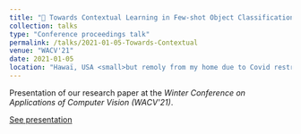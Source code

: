 ```yaml
---
title: "🔗 Towards Contextual Learning in Few-shot Object Classification"
collection: talks
type: "Conference proceedings talk"
permalink: /talks/2021-01-05-Towards-Contextual
venue: "WACV'21"
date: 2021-01-05
location: "Hawaï, USA <small>but remoly from my home due to Covid restrictions </small>&#x1F641;"
---
```

Presentation of our research paper at the <i>Winter Conference on Applications of Computer Vision (WACV'21)</i>.

[See presentation](https://drive.google.com/file/d/1NAQ4izBuPlE8PiXrW_3HMP-f-kc63q6M/view?usp=sharing)
